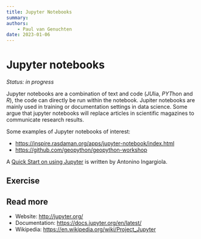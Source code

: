 ```yaml
---
title: Jupyter Notebooks
summary: 
authors:
    - Paul van Genuchten
date: 2023-01-06
---
```


# Jupyter notebooks

*Status: in progress*

Jupyter notebooks are a combination of text and code (*JU*lia, *PYT*hon and *R*), the code can directly be run within the notebook. Jupiter notebooks are mainly used in training or documentation settings in data science. Some argue that jupyter notebooks will replace articles in scientific magazines to communicate research results.

Some examples of Jupyter notebooks of interest:

- https://inspire.rasdaman.org/apps/jupyter-notebook/index.html
- https://github.com/geopython/geopython-workshop

A [Quick Start on using Jupyter](https://jupyter-notebook-beginner-guide.readthedocs.io/en/latest/) is written by Antonino Ingargiola.

## Exercise



## Read more

- Website: http://jupyter.org/
- Documentation: https://docs.jupyter.org/en/latest/
- Wikipedia: https://en.wikipedia.org/wiki/Project_Jupyter